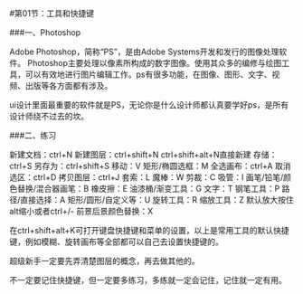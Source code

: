 #第01节：工具和快捷键

###一、Photoshop

Adobe Photoshop，简称“PS”，是由Adobe Systems开发和发行的图像处理软件。
Photoshop主要处理以像素所构成的数字图像。使用其众多的编修与绘图工具，可以有效地进行图片编辑工作。ps有很多功能，在图像、图形、文字、视频、出版等各方面都有涉及。

ui设计里面最重要的软件就是PS，无论你是什么设计师都认真要学好ps，是所有设计师绕不过去的坎。

###二、练习

新建文档：ctrl+N
新建图层：ctrl+shift+N   ctrl+shift+alt+N直接新建
存储：ctrl+S
另存为：ctrl+shift+S
移动：V
矩形/椭圆选框：M
全选画布：ctrl+A
取消选区：ctrl+D
拷贝图层：ctrl+J
套索：L
魔棒：W
剪裁：C
吸管：I
画笔/铅笔/颜色替换/混合器画笔：B
橡皮擦：E
油漆桶/渐变工具：G
文字：T
钢笔工具：P
路径/直接选择：A
矩形/圆形/自定义等：U
旋转工具：R
缩放工具：Z  默认放大按住alt缩小或者ctrl+/-
前景后景颜色替换：X

在ctrl+shift+alt+K可打开键盘快捷键和菜单的设置，以上是常用工具的默认快捷键，例如模糊、旋转画布等全部都可以自己去设置快捷键的。

超级新手一定要先弄清楚图层的概念，再去做其他的。

不一定要记住快捷键，但一定要多练习，多练就一定会记住，记住就一定有用。